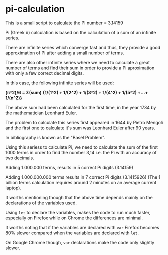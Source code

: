 # pi-calculation

This is a small script to calculate the PI number = 3,14159

Pi (Greek π) calculation is based on the calculation
of a sum of an infinite series.

There are infinite series which converge fast and thus,
they provide a good approximation of Pi after adding
a small number of terms.

There are also other infinite series where we need to
calculate a great number of terms and find their sum
in order to provide a Pi aproximation with only 
a few correct decimal digits.

In this case, the following infinite series will be used:

<strong>(π^2)/6 = Σ(sum) {1/(1^2) + 1/(2^2) + 1/(3^2) + 1/(4^2) + 1/(5^2) +...+ 1/(n^2)}</strong>
 
The above sum had been calculated for the first time,
in the year 1734 by the mathematician Leonhard Euler.

The problem to calculate this series first appeared
in 1644 by Pietro Mengoli and the first one to calculate
it's sum was Leonhard Euler after 90 years.

In bibliography is known as the "Basel Problem".

Using this seriess to calculate Pi, we need to calculate
the sum of the first 1000 terms in order to find
the number 3,14 i.e. the Pi with an accuracy of two decimals.

 Adding 1.000.000 terms, results in 5 correct Pi digits (3.14159)
 
Adding 1.000.000.000 terms results in 7 correct Pi digits (3.1415926)
(The 1 billion terms calculation requires around 2 minutes
on an average current laptop).

It worths mentioning though that the above time depends
mainly on the declarations of the variables used.

Using `let` to declare the variables, makes the code
to run much faster, especially on Firefox while
on Chrome the differences are minimal.

It worths noting that if the variables are
declared with `var` Firefox becomes 80% slower
compared when the variables are declared with `let`.

On Google Chrome though, `var` declarations make
the code only slightly slower.

